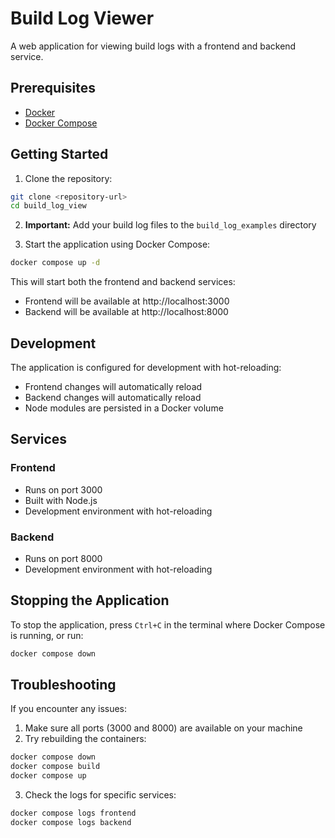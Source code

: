 # Build Log Viewer

A web application for viewing build logs with a frontend and backend service.

## Prerequisites

- [Docker](https://docs.docker.com/get-docker/)
- [Docker Compose](https://docs.docker.com/compose/install/)

## Getting Started

1. Clone the repository:
```bash
git clone <repository-url>
cd build_log_view
```

2. **Important:** Add your build log files to the `build_log_examples` directory   

3. Start the application using Docker Compose:
```bash
docker compose up -d
```

This will start both the frontend and backend services:
- Frontend will be available at http://localhost:3000
- Backend will be available at http://localhost:8000

## Development

The application is configured for development with hot-reloading:
- Frontend changes will automatically reload
- Backend changes will automatically reload
- Node modules are persisted in a Docker volume

## Services

### Frontend
- Runs on port 3000
- Built with Node.js
- Development environment with hot-reloading

### Backend
- Runs on port 8000
- Development environment with hot-reloading

## Stopping the Application

To stop the application, press `Ctrl+C` in the terminal where Docker Compose is running, or run:
```bash
docker compose down
```

## Troubleshooting

If you encounter any issues:

1. Make sure all ports (3000 and 8000) are available on your machine
2. Try rebuilding the containers:
```bash
docker compose down
docker compose build
docker compose up
```

3. Check the logs for specific services:
```bash
docker compose logs frontend
docker compose logs backend
```